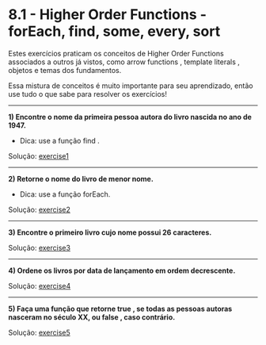 # 8.1 - Higher Order Functions - forEach, find, some, every, sort

Estes exercícios praticam os conceitos de Higher Order Functions associados a outros já vistos, como arrow functions , template literals , objetos e temas dos fundamentos. 

Essa mistura de conceitos é muito importante para seu aprendizado, então use tudo o que sabe para resolver os exercícios!

<hr>

**1) Encontre o nome da primeira pessoa autora do livro nascida no ano de 1947.**

* Dica: use a função find .

Solução: [exercise1](./exercise1.js)

<hr>

**2) Retorne o nome do livro de menor nome.**

* Dica: use a função forEach.

Solução: [exercise2](./exercise2.js)

<hr>

**3) Encontre o primeiro livro cujo nome possui 26 caracteres.**

Solução: [exercise3](./exercise3.js)

<hr>

**4) Ordene os livros por data de lançamento em ordem decrescente.**

Solução: [exercise4](./exercise4.js)

<hr>

**5) Faça uma função que retorne true , se todas as pessoas autoras nasceram no século XX, ou false , caso contrário.**

Solução: [exercise5](./exercise5.js)

